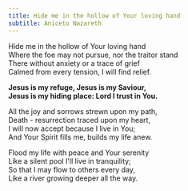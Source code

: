 ```yaml
---
title: Hide me in the hollow of Your loving hand
subtitle: Aniceto Nazareth
---
```


Hide me in the hollow of Your loving hand   
Where the foe may not pursue, nor the traitor stand   
There without anxiety or a trace of grief   
Calmed from every tension, I will find relief.

**Jesus is my refuge, Jesus is my Saviour,   
Jesus is my hiding place: Lord I trust in You.**

All the joy and sorrows strewn upon my path,   
Death - resurrection traced upon my heart,   
I will now accept because I live in You;   
And Your Spirit fills me, builds my life anew.

Flood my life with peace and Your serenity   
Like a silent pool I'll live in tranquility;   
So that I may flow to others every day,   
Like a river growing deeper all the way.
